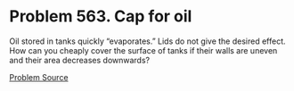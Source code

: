 # Problem 563. Cap for oil

Oil stored in tanks quickly “evaporates.” Lids do not give the desired effect. How can you cheaply cover the surface of tanks if their walls are uneven and their area decreases downwards?

[Problem Source](https://www.trizland.ru/tasks/5226/)
